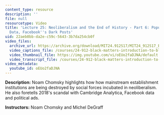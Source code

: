 ```yaml
---
content_type: resource
description: ''
file: null
resourcetype: Video
title: 'Lecture 25: Neoliberalism and the End of History - Part 6: Populism & Big
  Data, Facebook''s Dark Posts'
uid: 22aeb0bb-da2e-c59c-5643-3b7da254cb0f
video_files:
  archive_url: https://archive.org/download/MIT24.912S17/MIT24_912S17_Black_Matters_Chomsky_Part_6_300k.mp4
  video_captions_file: /courses/24-912-black-matters-introduction-to-black-studies-spring-2017/ca1299902b435b69995d1a60d0aab149_oEUo2faDJNA.vtt
  video_thumbnail_file: https://img.youtube.com/vi/oEUo2faDJNA/default.jpg
  video_transcript_file: /courses/24-912-black-matters-introduction-to-black-studies-spring-2017/1ea185141e4a75746cd33eb53924ff96_oEUo2faDJNA.pdf
video_metadata:
  youtube_id: oEUo2faDJNA
---
```


**Description:** Noam Chomsky highlights how how mainstream establishment institutions are being destroyed by social forces incubated in neoliberalism. He also foretells 2018's scandal with Cambridge Analytica, Facebook data and political ads.

**Instructors:** Noam Chomsky and Michel DeGraff